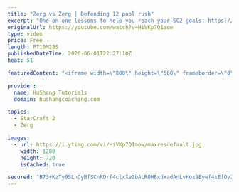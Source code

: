```yaml
---
title: "Zerg vs Zerg | Defending 12 pool rush"
excerpt: "One on one lessons to help you reach your SC2 goals: https://www.hushangcoaching.com ------------------------------------------------------------------------------------------------------- In this guide we take a look at how to defend one of the most infamous \"zerg rushes\" in sc2: the 12 pool. This rush"
originalUrl: https://youtube.com/watch?v=HiVKp7Q1aow
type: video
price: Free
length: PT10M28S
publishedDateTime: 2020-06-01T22:27:10Z
heat: 51

featuredContent: "<iframe width=\"800\" height=\"500\" frameborder=\"0\" src=\"https://www.youtube.com/embed/HiVKp7Q1aow\" allow=\"accelerometer; autoplay; encrypted-media; gyroscope; picture-in-picture\" allowfullscreen></iframe>"

provider:
  name: HuShang Tutorials
  domain: hushangcoaching.com

topics:
  - StarCraft 2
  - Zerg

images:
  - url: https://i.ytimg.com/vi/HiVKp7Q1aow/maxresdefault.jpg
    width: 1280
    height: 720
    isCached: true

secured: "B73+KzTy9SLnOyBfSCnRDrf4clxXe2bALROHBxdxadAnLvHoz9Eywf4xEfOvZBd8X7DcJNxm6+QtzihOaeqru+t2YDN+c6UQicCSwn+ckfJYPYEFCuhAoiN5CBXhn+b17/aOv4qIuH2+yP3MFZEVZjm3JWJwC5ZFL3iAAZOCmabDX/EIlOV2KqHiDa3IdJPyUUB/nKTD2zA4MevcJ4mam1ww6DxYznxXkHldUdHvzYUGBme0pmmO6H0dow2IJJ69A14P4BsFKQzx7VII3FhcOsC3l/Rr6KU6VgOzX5TWsJroiCLxR62eoUQ64YuM1Osn1g1oL/V8ZsqYOf7SZh1ng7zAvLppaxvLx5zIIoSQpa2ndKPkFCHB7WVTKwvzsiVaoed0TGBV1V4WI+bdJtexA/Juohqu/WtDDxlNMnrVubY=;0l2nMOWBXiyEPbRziCAhbA=="
---
```


